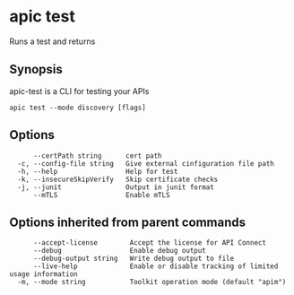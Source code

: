 # apic test

Runs a test and returns

## Synopsis

apic-test is a CLI for testing your APIs

```
apic test --mode discovery [flags]
```

## Options

```
      --certPath string      cert path
  -c, --config-file string   Give external cinfiguration file path
  -h, --help                 Help for test
  -k, --insecureSkipVerify   Skip certificate checks
  -j, --junit                Output in junit format
      --mTLS                 Enable mTLS
```

## Options inherited from parent commands

```
      --accept-license        Accept the license for API Connect
      --debug                 Enable debug output
      --debug-output string   Write debug output to file
      --live-help             Enable or disable tracking of limited usage information
  -m, --mode string           Toolkit operation mode (default "apim")
```
